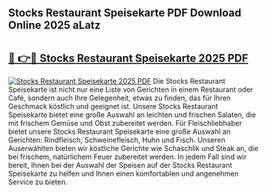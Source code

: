 ## Stocks Restaurant Speisekarte PDF Download Online 2025 aLatz

# <h2><a href="http://gc8gdj.nevu.top/?p=Stocks+Restaurant+Speisekarte">🔗 👉🔴 Stocks Restaurant Speisekarte 2025 PDF</a></h2>

[![Stocks Restaurant Speisekarte 2025 PDF](https://i.imgur.com/dBaPXMq.png)](http://gc8gdj.nevu.top/?p=Stocks+Restaurant+Speisekarte)
Die Stocks Restaurant Speisekarte ist nicht nur eine Liste von Gerichten in einem Restaurant oder Café, sondern auch Ihre Gelegenheit, etwas zu finden, das für Ihren Geschmack köstlich und geeignet ist. Unsere Stocks Restaurant Speisekarte bietet eine große Auswahl an leichten und frischen Salaten, die mit frischem Gemüse und Obst zubereitet werden. Für Fleischliebhaber bietet unsere Stocks Restaurant Speisekarte eine große Auswahl an Gerichten: Rindfleisch, Schweinefleisch, Huhn und Fisch. Unseren Auserwählten bieten wir köstliche Gerichte wie Schaschlik und Steak an, die bei frischem, natürlichem Feuer zubereitet werden. In jedem Fall sind wir bereit, Ihnen bei der Auswahl der Speisen auf der Stocks Restaurant Speisekarte zu helfen und Ihnen einen komfortablen und angenehmen Service zu bieten.
